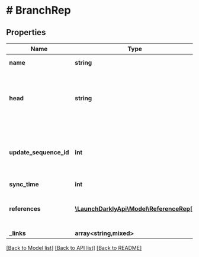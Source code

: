 # # BranchRep

## Properties

Name | Type | Description | Notes
------------ | ------------- | ------------- | -------------
**name** | **string** | The branch name |
**head** | **string** | An ID representing the branch HEAD. For example, a commit SHA. |
**update_sequence_id** | **int** | An optional ID used to prevent older data from overwriting newer data | [optional]
**sync_time** | **int** |  |
**references** | [**\LaunchDarklyApi\Model\ReferenceRep[]**](ReferenceRep.md) | An array of flag references found on the branch | [optional]
**_links** | **array<string,mixed>** |  |

[[Back to Model list]](../../README.md#models) [[Back to API list]](../../README.md#endpoints) [[Back to README]](../../README.md)
